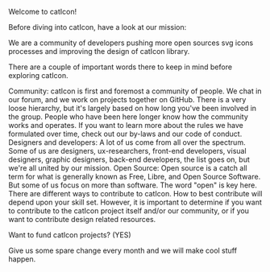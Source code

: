 Welcome to catIcon!

Before diving into catIcon, have a look at our mission:

We are a community of developers pushing more open sources svg icons processes and improving the design of catIcon library.

There are a couple of important words there to keep in mind before exploring catIcon.

Community: catIcon is first and foremost a community of people. We chat in our forum, and we work on projects together on GitHub. There is a very loose hierarchy, but it's largely based on how long you've been involved in the group. People who have been here longer know how the community works and operates. If you want to learn more about the rules we have formulated over time, check out our by-laws and our code of conduct.
Designers and developers: A lot of us come from all over the spectrum. Some of us are designers, ux-researchers, front-end developers, visual designers, graphic designers, back-end developers, the list goes on, but we're all united by our mission.
Open Source: Open source is a catch all term for what is generally known as Free, Libre, and Open Source Software. But some of us focus on more than software. The word "open" is key here.
There are different ways to contribute to catIcon. How to best contribute will depend upon your skill set. However, it is important to determine if you want to contribute to the catIcon project itself and/or our community, or if you want to contribute design related resources.

Want to fund catIcon projects? (YES)

Give us some spare change every month and we will make cool stuff happen.

